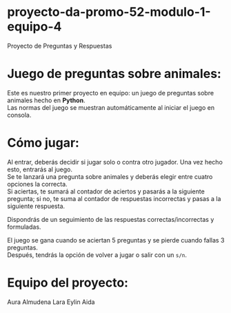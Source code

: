 # proyecto-da-promo-52-modulo-1-equipo-4
Proyecto de Preguntas y Respuestas

# Juego de preguntas sobre animales:
Este es nuestro primer proyecto en equipo: un juego de preguntas sobre animales hecho en **Python**.  
Las normas del juego se muestran automáticamente al iniciar el juego en consola.

# Cómo jugar:
Al entrar, deberás decidir si jugar solo o contra otro jugador. Una vez hecho esto, entrarás al juego.  
Se te lanzará una pregunta sobre animales y deberás elegir entre cuatro opciones la correcta.  
Si aciertas, te sumará al contador de aciertos y pasarás a la siguiente pregunta; si no, te suma al contador de respuestas incorrectas y pasas a la siguiente respuesta.

Dispondrás de un seguimiento de las respuestas correctas/incorrectas y formuladas.

El juego se gana cuando se aciertan 5 preguntas y se pierde cuando fallas 3 preguntas.  
Después, tendrás la opción de volver a jugar o salir con un `s/n`.

# Equipo del proyecto:
Aura
Almudena
Lara 
Eylin
Aida
